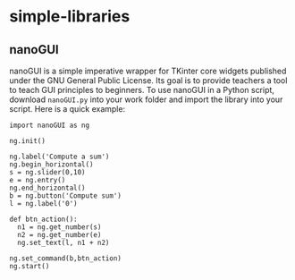 # simple-libraries

## nanoGUI

nanoGUI is a simple imperative wrapper for TKinter core widgets published under the GNU General Public License.
Its goal is to provide teachers a tool to teach GUI principles to beginners.
To use nanoGUI in a Python script, download `nanoGUI.py` into your work folder and import the library into your script.
Here is a quick example:

    import nanoGUI as ng
    
    ng.init()
    
    ng.label('Compute a sum')
    ng.begin_horizontal()
    s = ng.slider(0,10)
    e = ng.entry()
    ng.end_horizontal()
    b = ng.button('Compute sum')
    l = ng.label('0')
    
    def btn_action():
      n1 = ng.get_number(s)
      n2 = ng.get_number(e)
      ng.set_text(l, n1 + n2)
    
    ng.set_command(b,btn_action)
    ng.start()
